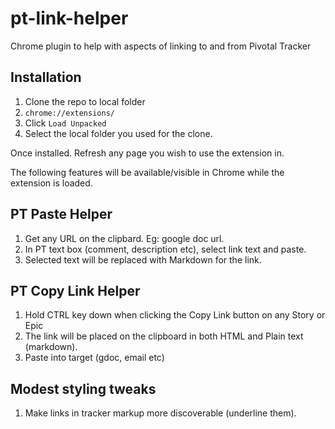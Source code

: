 # pt-link-helper
Chrome plugin to help with aspects of linking to and from Pivotal Tracker

## Installation
1. Clone the repo to local folder
2. `chrome://extensions/`
3. Click `Load Unpacked`
4. Select the local folder you used for the clone.

Once installed. Refresh any page you wish to use the extension in. 

The following features will be available/visible in Chrome while the extension is loaded.

## PT Paste Helper
1. Get any URL on the clipbard. Eg: google doc url.
2. In PT text box (comment, description etc), select link text and paste.
3. Selected text will be replaced with Markdown for the link.

## PT Copy Link Helper
1. Hold CTRL key down when clicking the Copy Link button on any Story or Epic
2. The link will be placed on the clipboard in both HTML and Plain text (markdown).
3. Paste into target (gdoc, email etc)

## Modest styling tweaks
1. Make links in tracker markup more discoverable (underline them).
